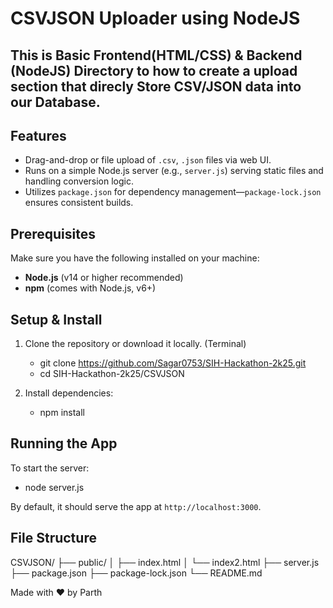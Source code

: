 # CSVJSON Uploader using NodeJS
## This is Basic Frontend(HTML/CSS) & Backend (NodeJS) Directory to how to create a upload section that direcly Store CSV/JSON data into our Database.

##  Features

- Drag-and-drop or file upload of `.csv`, `.json` files via web UI.
- Runs on a simple Node.js server (e.g., `server.js`) serving static files and handling conversion logic.
- Utilizes `package.json` for dependency management—`package-lock.json` ensures consistent builds.

##  Prerequisites

Make sure you have the following installed on your machine:

- **Node.js** (v14 or higher recommended)  
- **npm** (comes with Node.js, v6+)

##  Setup & Install

1. Clone the repository or download it locally. (Terminal)
   - git clone https://github.com/Sagar0753/SIH-Hackathon-2k25.git
   - cd SIH-Hackathon-2k25/CSVJSON

2. Install dependencies:
   - npm install

## Running the App
To start the server:
   - node server.js

By default, it should serve the app at `http://localhost:3000`.

## File Structure

CSVJSON/
├── public/
│ ├── index.html
│ └── index2.html
├── server.js
├── package.json
├── package-lock.json
└── README.md

Made with ❤️ by Parth
